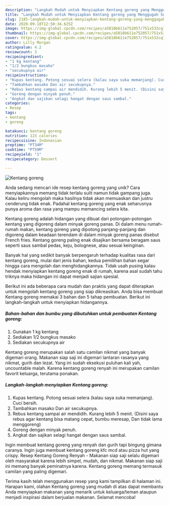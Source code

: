 ```yaml
---
description: "Langkah Mudah untuk Menyiapkan Kentang goreng yang Menggugah Selera"
title: "Langkah Mudah untuk Menyiapkan Kentang goreng yang Menggugah Selera"
slug: 2185-langkah-mudah-untuk-menyiapkan-kentang-goreng-yang-menggugah-selera
date: 2020-09-18T12:50:34.625Z
image: https://img-global.cpcdn.com/recipes/a5818b611e752057/751x532cq70/kentang-goreng-foto-resep-utama.jpg
thumbnail: https://img-global.cpcdn.com/recipes/a5818b611e752057/751x532cq70/kentang-goreng-foto-resep-utama.jpg
cover: https://img-global.cpcdn.com/recipes/a5818b611e752057/751x532cq70/kentang-goreng-foto-resep-utama.jpg
author: Lilly Morgan
ratingvalue: 4.2
reviewcount: 3
recipeingredient:
- "1 kg kentang"
- "1/2 bungkus masako"
- "secukupnya air"
recipeinstructions:
- "Kupas kentang. Potong sesuai selera (kalau saya suka memanjang). Cuci bersih."
- "Tambahkan masako Dan air secukupnya."
- "Rebus kentang sampai air mendidih. Kurang lebih 5 menit. (Disini saya rebus agar kentang bisa matang cepat, bumbu meresap, Dan tidak lama menggoreng)"
- "Goreng dengan minyak penuh."
- "Angkat dan sajikan selagi hangat dengan saus sambal."
categories:
- Resep
tags:
- kentang
- goreng

katakunci: kentang goreng 
nutrition: 123 calories
recipecuisine: Indonesian
preptime: "PT34M"
cooktime: "PT59M"
recipeyield: "1"
recipecategory: Dessert

---
```



![Kentang goreng](https://img-global.cpcdn.com/recipes/a5818b611e752057/751x532cq70/kentang-goreng-foto-resep-utama.jpg)

Anda sedang mencari ide resep kentang goreng yang unik? Cara menyiapkannya memang tidak terlalu sulit namun tidak gampang juga. Kalau keliru mengolah maka hasilnya tidak akan memuaskan dan justru cenderung tidak enak. Padahal kentang goreng yang enak seharusnya punya aroma dan rasa yang mampu memancing selera kita.

Kentang goreng adalah hidangan yang dibuat dari potongan-potongan kentang yang digoreng dalam minyak goreng panas. Di dalam menu rumah-rumah makan, kentang goreng yang dipotong panjang-panjang dan digoreng dalam keadaan terendam di dalam minyak goreng panas disebut French fries. Kentang goreng paling enak disajikan bersama beragam saus seperti saus sambal pedas, keju, bolognese, atau sesuai keinginan.

Banyak hal yang sedikit banyak berpengaruh terhadap kualitas rasa dari kentang goreng, mulai dari jenis bahan, kedua pemilihan bahan segar hingga cara mengolah dan menghidangkannya. Tidak usah pusing kalau hendak menyiapkan kentang goreng enak di rumah, karena asal sudah tahu triknya maka hidangan ini dapat menjadi sajian spesial.


Berikut ini ada beberapa cara mudah dan praktis yang dapat diterapkan untuk mengolah kentang goreng yang siap dikreasikan. Anda bisa membuat Kentang goreng memakai 3 bahan dan 5 tahap pembuatan. Berikut ini langkah-langkah untuk menyiapkan hidangannya.

<!--inarticleads1-->

##### Bahan-bahan dan bumbu yang dibutuhkan untuk pembuatan Kentang goreng:

1. Gunakan 1 kg kentang
1. Sediakan 1/2 bungkus masako
1. Sediakan secukupnya air


Kentang goreng merupakan salah satu camilan nikmat yang banyak digemari orang. Makanan siap saji ini digemari lantaran rasanya yang nikmat, gurih dan lezat. Yang ini sudah eksekusi puluhan kali yah, uncountable malah. Karena kentang goreng renyah ini merupakan camilan favorit keluarga, terutama ponakan. 

<!--inarticleads2-->

##### Langkah-langkah menyiapkan Kentang goreng:

1. Kupas kentang. Potong sesuai selera (kalau saya suka memanjang). Cuci bersih.
1. Tambahkan masako Dan air secukupnya.
1. Rebus kentang sampai air mendidih. Kurang lebih 5 menit. (Disini saya rebus agar kentang bisa matang cepat, bumbu meresap, Dan tidak lama menggoreng)
1. Goreng dengan minyak penuh.
1. Angkat dan sajikan selagi hangat dengan saus sambal.


Ingin membuat kentang goreng yang renyah dan gurih tapi bingung gimana caranya. Ingin juga membuat kentang goreng kfc mcd atau pizza hut yang crispy. Resep Kentang Goreng Renyah - Makanan siap saji selalu digemari oleh masyarakat karena lebih simpel, mudah, dan nikmat. Makanan siap saji ini memang banyak peminatnya karena. Kentang goreng memang termasuk camilan yang paling digemari. 

Terima kasih telah menggunakan resep yang kami tampilkan di halaman ini. Harapan kami, olahan Kentang goreng yang mudah di atas dapat membantu Anda menyiapkan makanan yang menarik untuk keluarga/teman ataupun menjadi inspirasi dalam berjualan makanan. Selamat mencoba!
